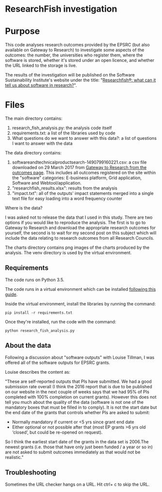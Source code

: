 # ResearchFish investigation

# Purpose

This code analyses research outcomes provided by the EPSRC (but also available on Gateway to Research) to investigate some aspects of the outcomes: the number, the universities who register them, where the software is stored, whether it's stored under an open licence, and whether the URL linked to the storage is live.

The results of the investigation will be published on the Software Sustainability Institute's website under the title: "[Researchfish®: what can it tell us about software in research?](https://www.software.ac.uk/blog/2017-01-18-researchfishr-what-can-it-tell-us-about-software-research)".

# Files

The main directory contains:

1. research_fish_analysis.py: the analysis code itself
1. requirements.txt: a list of the libraries used by code
1. What questions do we want to answer with this data?: a list of questions I want to answer with the data

The data directory contains:

1. softwareandtechnicalproductsearch-1490799160221.csv: a csv file downloaded on 29 March 2017 from [Gateway to Research from the outcomes page](http://gtr.rcuk.ac.uk/search/outcomes?term=*&page=1&fetchSize=25&fields=pro.gr,pro.t,pro.a,pro.orcidId,per.fn,per.on,per.sn,per.fnsn,per.orcidId,per.org.n,per.pro.t,per.pro.abs,pub.t,pub.a,pub.orcidId,org.n,org.orcidId,acp.t,acp.d,acp.i,acp.oid,kf.d,kf.oid,is.t,is.d,is.oid,col.i,col.d,col.c,col.dept,col.org,col.pc,col.pic,col.oid,ip.t,ip.d,ip.i,ip.oid,pol.i,pol.gt,pol.in,pol.oid,prod.t,prod.d,prod.i,prod.oid,rtp.t,rtp.d,rtp.i,rtp.oid,rdm.t,rdm.d,rdm.i,rdm.oid,stp.t,stp.d,stp.i,stp.oid,so.t,so.d,so.cn,so.i,so.oid,ff.t,ff.d,ff.c,ff.org,ff.dept,ff.oid,dis.t,dis.d,dis.i,dis.oid&type=softwareandtechnicalproduct&selectedFacets=#). This includes all outcomes registered on the site within the "software" categories: E-business platform, Grid application, Software and Webtool/application.
1. "researchfish_results.xlsx": results from the analysis
1. "impact.txt": all of the outputs' impact statements merged into a single text file for easy loading into a word frequency counter

Where is the data?

I was asked not to release the data that I used in this study. There are two options if you would like to reproduce the analysis. The first is to go to Gateway to Research and download the appropriate research outcomes for yourself, the second is to wait for my second post on this subject which will include the data relating to research outcomes from all Research Councils.

The charts directory contains png images of the charts produced by the analysis.
The venv directory is used by the virtual environment.

## Requirements

The code runs on Python 3.5.

The code runs in a virtual environment which can be installed [following this guide](http://docs.python-guide.org/en/latest/dev/virtualenvs/).

Inside the virtual environment, install the libraries by running the command:

    pip install -r requirements.txt

Once they're installed, run the code with the command:

    python research_fish_analysis.py

## About the data

Following a discussion about "software outputs" with Louise Tillman, I was offered all of the software outputs for EPSRC grants.

Louise describes the content as:

"These are self-reported outputs that PIs have submitted. We had a good submission rate overall (I think the 2016 report that is due to be published on our website in the next couple of weeks  says that we had 95% of PIs completed with 100% completion on current grants). However this does not tell you much about the quality of the data (software is not one of the mandatory boxes that must be filled in to comply). It is not the start date but the end date of the grants that controls whether PIs are asked to submit:

* Normally mandatory if current or <5 yrs since grant end date
* Either optional or not possible after that (most EP grants >6 yrs old ‘closed’, but could be re-opened on request).

So I think the earliest start date of the grants in the data set is 2006.The newest grants (i.e. those that have only just been funded / a year or so in) are not asked to submit outcomes immediately as that would not be realistic."

## Troubleshooting

Sometimes the URL checker hangs on a URL. Hit ctrl+ c to skip the URL.
